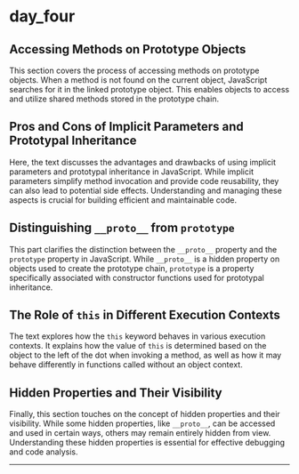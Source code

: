 # day_four
## Accessing Methods on Prototype Objects

This section covers the process of accessing methods on prototype objects. When a method is not found on the current object, JavaScript searches for it in the linked prototype object. This enables objects to access and utilize shared methods stored in the prototype chain.

## Pros and Cons of Implicit Parameters and Prototypal Inheritance

Here, the text discusses the advantages and drawbacks of using implicit parameters and prototypal inheritance in JavaScript. While implicit parameters simplify method invocation and provide code reusability, they can also lead to potential side effects. Understanding and managing these aspects is crucial for building efficient and maintainable code.

## Distinguishing `__proto__` from `prototype`

This part clarifies the distinction between the `__proto__` property and the `prototype` property in JavaScript. While `__proto__` is a hidden property on objects used to create the prototype chain, `prototype` is a property specifically associated with constructor functions used for prototypal inheritance.

## The Role of `this` in Different Execution Contexts

The text explores how the `this` keyword behaves in various execution contexts. It explains how the value of `this` is determined based on the object to the left of the dot when invoking a method, as well as how it may behave differently in functions called without an object context.

## Hidden Properties and Their Visibility

Finally, this section touches on the concept of hidden properties and their visibility. While some hidden properties, like `__proto__`, can be accessed and used in certain ways, others may remain entirely hidden from view. Understanding these hidden properties is essential for effective debugging and code analysis.

---


